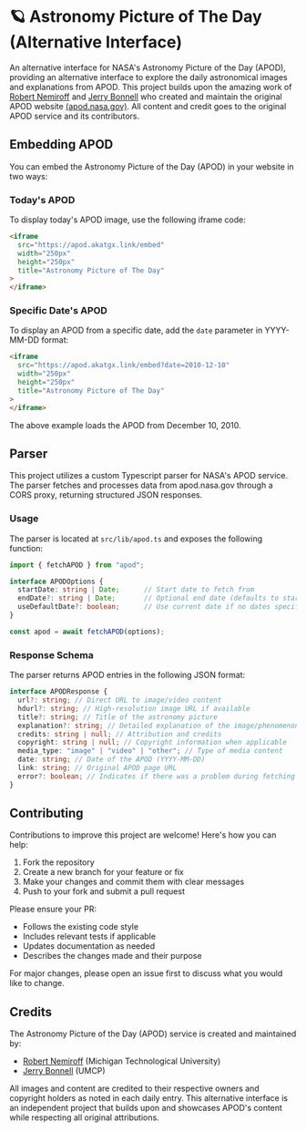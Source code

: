 # 🪐 Astronomy Picture of The Day (Alternative Interface)

An alternative interface for NASA's Astronomy Picture of the Day (APOD), providing an alternative interface to explore the daily astronomical images and explanations from APOD. This project builds upon the amazing work of [Robert Nemiroff](http://www.phy.mtu.edu/faculty/Nemiroff.html) and [Jerry Bonnell](https://apod.nasa.gov/htmltest/jbonnell/www/bonnell.html) who created and maintain the original APOD website [(apod.nasa.gov)](https://apod.nasa.gov). All content and credit goes to the original APOD service and its contributors.

## Embedding APOD

You can embed the Astronomy Picture of the Day (APOD) in your website in two ways:

### Today's APOD

To display today's APOD image, use the following iframe code:

```html
<iframe
  src="https://apod.akatgx.link/embed"
  width="250px"
  height="250px"
  title="Astronomy Picture of The Day"
>
</iframe>
```

### Specific Date's APOD

To display an APOD from a specific date, add the `date` parameter in YYYY-MM-DD format:

```html
<iframe
  src="https://apod.akatgx.link/embed?date=2010-12-10"
  width="250px"
  height="250px"
  title="Astronomy Picture of The Day"
>
</iframe>
```

The above example loads the APOD from December 10, 2010.

## Parser

This project utilizes a custom Typescript parser for NASA's APOD service. The parser fetches and processes data from apod.nasa.gov through a CORS proxy, returning structured JSON responses.

### Usage

The parser is located at `src/lib/apod.ts` and exposes the following function:

```typescript
import { fetchAPOD } from "apod";

interface APODOptions {
  startDate: string | Date;      // Start date to fetch from
  endDate?: string | Date;       // Optional end date (defaults to start date)
  useDefaultDate?: boolean;      // Use current date if no dates specified
}

const apod = await fetchAPOD(options);
```

### Response Schema

The parser returns APOD entries in the following JSON format:

```typescript
interface APODResponse {
  url?: string; // Direct URL to image/video content
  hdurl?: string; // High-resolution image URL if available
  title?: string; // Title of the astronomy picture
  explanation?: string; // Detailed explanation of the image/phenomenon
  credits: string | null; // Attribution and credits
  copyright: string | null; // Copyright information when applicable
  media_type: "image" | "video" | "other"; // Type of media content
  date: string; // Date of the APOD (YYYY-MM-DD)
  link: string; // Original APOD page URL
  error?: boolean; // Indicates if there was a problem during fetching or parsing
}
```
## Contributing

Contributions to improve this project are welcome! Here's how you can help:

1. Fork the repository
2. Create a new branch for your feature or fix
3. Make your changes and commit them with clear messages
4. Push to your fork and submit a pull request

Please ensure your PR:
- Follows the existing code style
- Includes relevant tests if applicable
- Updates documentation as needed
- Describes the changes made and their purpose

For major changes, please open an issue first to discuss what you would like to change.


## Credits

The Astronomy Picture of the Day (APOD) service is created and maintained by:

- [Robert Nemiroff](http://www.phy.mtu.edu/faculty/Nemiroff.html) (Michigan Technological University)
- [Jerry Bonnell](https://apod.nasa.gov/htmltest/jbonnell/www/bonnell.html) (UMCP)

All images and content are credited to their respective owners and copyright holders as noted in each daily entry. This alternative interface is an independent project that builds upon and showcases APOD's content while respecting all original attributions.

